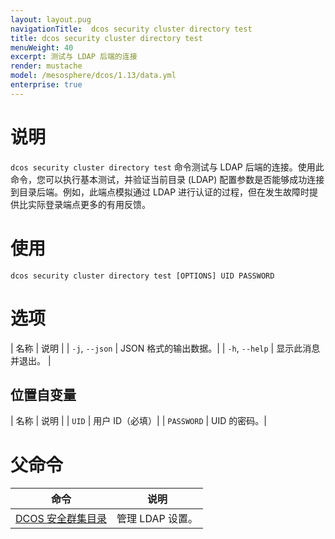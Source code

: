 ```yaml
---
layout: layout.pug
navigationTitle:  dcos security cluster directory test
title: dcos security cluster directory test
menuWeight: 40
excerpt: 测试与 LDAP 后端的连接
render: mustache
model: /mesosphere/dcos/1.13/data.yml
enterprise: true
---
```

# 说明

`dcos security cluster directory test` 命令测试与 LDAP 后端的连接。使用此命令，您可以执行基本测试，并验证当前目录 (LDAP) 配置参数是否能够成功连接到目录后端。例如，此端点模拟通过 LDAP 进行认证的过程，但在发生故障时提供比实际登录端点更多的有用反馈。

# 使用

```
dcos security cluster directory test [OPTIONS] UID PASSWORD
```

# 选项

| 名称 | 说明 |
| `-j`, `--json` | JSON 格式的输出数据。|
| `-h`, `--help` | 显示此消息并退出。 |


## 位置自变量

| 名称 | 说明 |
| `UID` | 用户 ID（必填）|
| `PASSWORD` | UID 的密码。|

# 父命令

| 命令 | 说明 |
|---------|-------------|
| [DCOS 安全群集目录](/mesosphere/dcos/1.13/cli/command-reference/dcos-security/dcos-security-cluster/dcos-security-cluster-directory/) | 管理 LDAP 设置。 |
